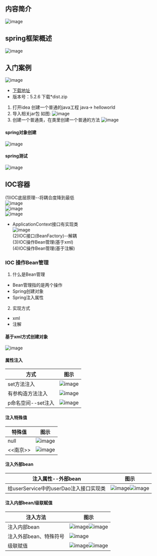 ## 内容简介
![image](https://user-images.githubusercontent.com/87599765/148055211-b84b5fb8-7dac-4683-bc0b-7e0015b63866.png)

## spring框架概述
![image](https://user-images.githubusercontent.com/87599765/148056091-00b823dd-2a61-4244-8b7a-3178af54cb27.png)

## 入门案例
![image](https://user-images.githubusercontent.com/87599765/148057236-f99f57b4-cc94-4ac6-a514-7267c32ad6ab.png)
- [下载地址](https://repo.spring.io/ui/native/release/org/springframework/spring/)
- 版本号：5.2.6 下载*dist.zip
1. 打开idea 创建一个普通的java工程 java-> helloworld
2. 导入相关jar包 如图:
![image](https://user-images.githubusercontent.com/87599765/148059636-fec013ec-dd0d-489e-97d4-cb1f9a42c094.png)
3. 创建一个普通类，在类里创建一个普通的方法
![image](https://user-images.githubusercontent.com/87599765/148061344-bd36247a-7ca3-487d-84c6-007055fca232.png)
#### spring对象创建
![image](https://user-images.githubusercontent.com/87599765/148061694-33146b6c-515c-4e8d-b4b8-157a376c0518.png)
#### spring测试
![image](https://user-images.githubusercontent.com/87599765/148065055-789c4abd-7ab3-4a91-86a7-86a787de8c78.png)

## IOC容器
(1)IOC底层原理--将耦合度降到最低  
![image](https://user-images.githubusercontent.com/87599765/148066534-0deadf45-d854-4836-a994-894bc6d619d3.png)  
![image](https://user-images.githubusercontent.com/87599765/148067225-be056d47-bb8b-4cb8-bf0d-50a61e5784ac.png)  
![image](https://user-images.githubusercontent.com/87599765/148068650-77cd9fa1-e930-4e20-977a-7e4326f3542b.png)  
- ApplicationContext接口有实现类  
![image](https://user-images.githubusercontent.com/87599765/148069142-28a8723d-19b4-40b6-850f-cc2a60f0d824.png)  
(2)IOC接口(BeanFactory)--解耦  
(3)IOC操作Bean管理(基于xml)  
(4)IOC操作Bean管理(基于注解)  
### IOC 操作Bean管理
1. 什么是Bean管理
- Bean管理指的是两个操作
- Spring创建对象
- Spring注入属性
2. 实现方式
- xml
- 注解
#### 基于xml方式创建对象
![image](https://user-images.githubusercontent.com/87599765/148070079-e4e8a43d-997f-4af0-a56c-f603978b54bd.png)
#### 属性注入
|方式|图示|
|---|---|
|set方法注入|![image](https://user-images.githubusercontent.com/87599765/148168986-50fe7c53-fdf5-4575-ae61-3530289372db.png)|
|有参构造方法注入|![image](https://user-images.githubusercontent.com/87599765/148169068-4cfc2b1a-ad0b-4695-8813-f4647df6866f.png)|
|p命名空间--set注入|![image](https://user-images.githubusercontent.com/87599765/148169191-dd758af5-6ce8-4cd0-8714-4b74245658f7.png)|

#### 注入特殊值
|特殊值|图示|
|---|---|
|null|![image](https://user-images.githubusercontent.com/87599765/148170042-3aae35e1-a4dd-4d74-a409-ca6e5ae12111.png)|
|<<南京>>|![image](https://user-images.githubusercontent.com/87599765/148170256-1ba3f7ed-e032-4a85-a82d-5662dda4aea0.png)|

#### 注入外部bean
|注入属性--外部bean|图示|
|---|---|
|给userService中的userDao注入接口实现类|![image](https://user-images.githubusercontent.com/87599765/148173397-9d422bf8-12b8-4314-8f4c-8bb50cfdf414.png)![image](https://user-images.githubusercontent.com/87599765/148173524-1ea9bf2f-d9a0-4818-a01d-738a3a22b990.png)|

#### 注入内部bean/级联赋值
|注入方法|图示|
|---|---|
|注入内部bean|![image](https://user-images.githubusercontent.com/87599765/148176158-30cd5b22-1acd-4094-8f1f-07e67d156ef8.png)![image](https://user-images.githubusercontent.com/87599765/148176271-a8919c00-8b7a-4ac6-a6e5-e2a44d920754.png)|
|注入外部bean、特殊符号|![image](https://user-images.githubusercontent.com/87599765/148177811-db2e8ed2-fb41-4279-95fd-312f1cde1ccc.png)|
|级联赋值|![image](https://user-images.githubusercontent.com/87599765/148178903-1735ac38-fff1-4de0-b78c-d49d53039a3b.png)![image](https://user-images.githubusercontent.com/87599765/148179098-cfbd3da2-64cd-432d-8489-96d87b920a18.png)|
